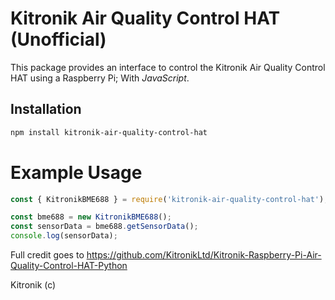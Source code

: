 # Kitronik Air Quality Control HAT (Unofficial)

This package provides an interface to control the Kitronik Air Quality Control HAT using a Raspberry Pi; With _JavaScript_.

## Installation

```bash
npm install kitronik-air-quality-control-hat
```

# Example Usage

```js
const { KitronikBME688 } = require('kitronik-air-quality-control-hat');

const bme688 = new KitronikBME688();
const sensorData = bme688.getSensorData();
console.log(sensorData);
```

Full credit goes to https://github.com/KitronikLtd/Kitronik-Raspberry-Pi-Air-Quality-Control-HAT-Python

Kitronik (c)

